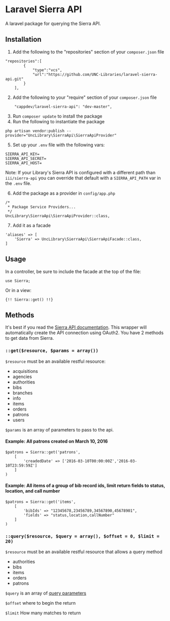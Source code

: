 # Laravel Sierra API
A laravel package for querying the Sierra API.

## Installation

1. Add the following to the "repositories" section of your `composer.json` file
```
"repositories":[
        {
            "type":"vcs",
            "url":"https://github.com/UNC-Libraries/laravel-sierra-api.git"
        }
    ],
```

2. Add the following to your "require" section of your `composer.json` file
```
    "cappdev/laravel-sierra-api": "dev-master",
```

3. Run `composer update` to install the package
4. Run the following to instantiate the package
```
php artisan vendor:publish --provider="UncLibrary\SierraApi\SierraApiProvider"
```

5. Set up your `.env` file with the following vars:

```
SIERRA_API_KEY=
SIERRA_API_SECRET=
SIERRA_API_HOST=
```
Note: If your Library's Sierra API is configured with a different path than 
`iii/sierra-api` you can override that default with a `SIERRA_API_PATH` var in the `.env` file.

6. Add the package as a provider in `config/app.php`
```
/*
 * Package Service Providers...
 */
UncLibrary\SierraApi\SierraApiProvider::class,
```

7. Add it as a facade
```
'aliases' => [
    'Sierra' => UncLibrary\SierraApi\SierraApiFacade::class,
]
```


## Usage

In a controller, be sure to include the facade at the top of the file:
```
use Sierra;
```

Or in a view:
```
{!! Sierra::get() !!}

```

## Methods

It's best if you read the [Sierra API documentation](https://sandbox.iii.com/docs/Content/interactive.htm). 
This wrapper will automatically create the API connection using OAuth2.
You have 2 methods to get data from Sierra.

### `::get($resource, $params = array())`

`$resource` must be an available restful resource:
- acquisitions
- agencies
- authorities
- bibs
- branches
- info
- items
- orders
- patrons
- users

`$params` is an array of parameters to pass to the api.

#### Example: All patrons created on March 10, 2016
```
$patrons = Sierra::get('patrons',
    [
        'creadedDate' => ['2016-03-10T00:00:00Z','2016-03-10T23:59:59Z']
    ]
)
```

#### Example: All items of a group of bib record ids, limit return fields to status, location, and call number
```
$patrons = Sierra::get('items',
    [
        'bibIds' => "12345678,23456789,34567890,45678901",
        'fields' => "status,location,callNumber"
    ]
)
```

### `::query($resource, $query = array(), $offset = 0, $limit = 20)`

`$resource` must be an available restful resource that allows a query method
- authorities
- bibs
- items
- orders
- patrons

`$query` is an array of [query parameters](https://sandbox.iii.com/docs/Content/zReference/queryParameters.htm)

`$offset` where to begin the return

`$limit` How many matches to return

